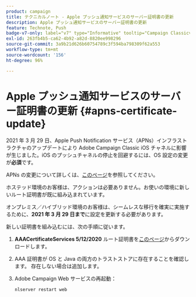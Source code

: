 ```yaml
---
product: campaign
title: テクニカルノート - Apple プッシュ通知サービスのサーバー証明書の更新
description: Apple プッシュ通知サービスのサーバー証明書の更新
feature: Technote, Push
badge-v7-only: label="v7" type="Informative" tooltip="Campaign Classicv7 にのみ適用"
exl-id: 263fb4b5-ca62-4b92-a82d-8820ee998296
source-git-commit: 3a9b21d626b60754789c3f594ba798309f62a553
workflow-type: tm+mt
source-wordcount: '156'
ht-degree: 96%

---
```


# Apple プッシュ通知サービスのサーバー証明書の更新 {#apns-certificate-update}



2021 年 3 月 29 日、Apple Push Notification サービス（APNs）インフラストラクチャのアップデートにより Adobe Campaign Classic iOS チャネルに影響が生じました。iOS のプッシュチャネルの停止を回避するには、OS 設定の変更が&#x200B;**必須**&#x200B;です。

APNs の変更について詳しくは、[このページ](https://developer.apple.com/news/?id=7gx0a2lp)を参照してください。

ホステッド環境のお客様は、アクションは必要ありません。お使いの環境に新しいルート証明書が既に組み込まれています。

オンプレミス／ハイブリッド環境のお客様は、シームレスな移行を確実に実施するために、**2021 年 3 月 29 日まで**&#x200B;に設定を更新する必要があります。

新しい証明書を組み込むには、次の手順に従います。

1. **AAACertificateServices 5/12/2020** ルート証明書を[このページ](https://support.sectigo.com/Com_KnowledgeDetailPage?Id=kA03l00000117cL)からダウンロードします。

1. AAA 証明書が OS と Java の両方のトラストストアに存在することを確認します。 存在しない場合は追加します。

1. Adobe Campaign Web サービスの再起動：

   ```
   nlserver restart web
   ```
